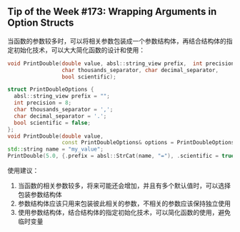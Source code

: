## Tip of the Week #173: Wrapping Arguments in Option Structs

当函数的参数较多时，可以将相关参数包装成一个参数结构体，再结合结构体的指定初始化技术，可以大大简化函数的设计和使用：

```c++
void PrintDouble(double value, absl::string_view prefix,  int precision,
                 char thousands_separator, char decimal_separator,
                 bool scientific);

struct PrintDoubleOptions {
  absl::string_view prefix = "";
  int precision = 8;
  char thousands_separator = ',';
  char decimal_separator = '.';
  bool scientific = false;
};
void PrintDouble(double value,
                 const PrintDoubleOptions& options = PrintDoubleOptions{});
std::string name = "my_value";
PrintDouble(5.0, {.prefix = absl::StrCat(name, "="), .scientific = true});
```

使用建议：

1. 当函数的相关参数较多，将来可能还会增加，并且有多个默认值时，可以选择包装参数结构体
2. 参数结构体应该只用来包装彼此相关的参数，不相关的参数应该保持独立使用
3. 使用参数结构体，结合结构体的指定初始化技术，可以简化函数的使用，避免临时变量

